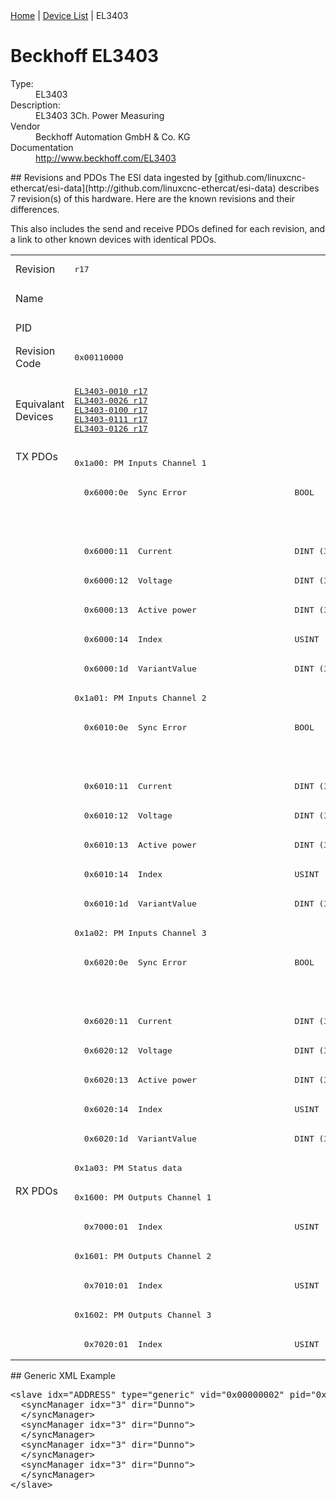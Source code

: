<div class="nav"><a href="/esi-data">Home</a> | <a href="/esi-data/devices">Device List</a> | EL3403</div>

#  Beckhoff EL3403

<dl>
  <dt>Type:</dt><dd>EL3403</dd>
  <dt>Description:</dt><dd>EL3403 3Ch. Power Measuring</dd>
  <dt>Vendor</dt><dd>Beckhoff Automation GmbH & Co. KG</dd>
  <dt>Documentation</dt><dd><a href="http://www.beckhoff.com/EL3403">http://www.beckhoff.com/EL3403</a></dd>
</dl>
## Revisions and PDOs
The ESI data ingested by [github.com/linuxcnc-ethercat/esi-data](http://github.com/linuxcnc-ethercat/esi-data) describes 7 revision(s) of this hardware.  Here are the known revisions and their differences.

This also includes the send and receive PDOs defined for each revision, and a link to other known devices with identical PDOs.

<table>
<tr >
<td class="first">Revision</td>
<td ><pre>r17</pre></td>
<td ><pre>r18</pre></td>
<td ><pre>r19</pre></td>
<td ><pre>r20</pre></td>
<td ><pre>r21</pre></td>
<td ><pre>r22</pre></td>
<td ><pre>r23</pre></td>
</tr>
<tr >
<td class="first">Name</td>
<td  colspan=7 align="center"><pre>EL3403 3Ch. Power Measuring</pre></td>
</tr>
<tr >
<td class="first">PID</td>
<td  colspan=7 align="center"><pre>0x0d4b3052</pre></td>
</tr>
<tr >
<td class="first">Revision Code</td>
<td ><pre>0x00110000</pre></td>
<td ><pre>0x00120000</pre></td>
<td ><pre>0x00130000</pre></td>
<td ><pre>0x00140000</pre></td>
<td ><pre>0x00150000</pre></td>
<td ><pre>0x00160000</pre></td>
<td ><pre>0x00170000</pre></td>
</tr>
<tr >
<td class="first">Equivalant Devices</td>
<td ><pre><a href="EL3403-0010">EL3403-0010 r17</a><br/><a href="EL3403-0026">EL3403-0026 r17</a><br/><a href="EL3403-0100">EL3403-0100 r17</a><br/><a href="EL3403-0111">EL3403-0111 r17</a><br/><a href="EL3403-0126">EL3403-0126 r17</a></pre></td>
<td ><pre><a href="EL3403-0010">EL3403-0010 r18</a><br/><a href="EL3403-0026">EL3403-0026 r18</a><br/><a href="EL3403-0100">EL3403-0100 r18</a><br/><a href="EL3403-0111">EL3403-0111 r18</a><br/><a href="EL3403-0126">EL3403-0126 r18</a></pre></td>
<td  colspan=3 align="center"><pre><a href="EL3403-0010">EL3403-0010 r19,r20,r21</a><br/><a href="EL3403-0026">EL3403-0026 r19,r20,r21</a><br/><a href="EL3403-0100">EL3403-0100 r19,r20,r21</a><br/><a href="EL3403-0111">EL3403-0111 r19,r20,r21</a><br/><a href="EL3403-0126">EL3403-0126 r19,r20,r21</a></pre></td>
<td  colspan=2 align="center"><pre><a href="EL3403-0010">EL3403-0010 r22,r23,r24</a><br/><a href="EL3403-0026">EL3403-0026 r22,r23,r24</a><br/><a href="EL3403-0100">EL3403-0100 r22,r23,r24</a><br/><a href="EL3403-0111">EL3403-0111 r22,r23,r24</a><br/><a href="EL3403-0126">EL3403-0126 r22,r23,r24</a><br/><a href="EL3403-0333">EL3403-0333 r23,r24</a></pre></td>
</tr>
<tr class="txpdo pdosection">
<td class="first" rowspan=25 valign=top>TX PDOs</td>
<td colspan=7 align="left"><pre>0x1a00: PM Inputs Channel 1</pre></td>
<td></td>
</tr>
<tr class="txpdo">
<td  colspan=5 align="left"><pre>  0x6000:0e  Sync Error                      BOOL</pre></td>
<td  colspan=2 align="left"></td>
</tr>
<tr class="txpdo">
<td  colspan=5 align="left"></td>
<td  colspan=2 align="left"><pre>  0x6000:10  TxPDO Toggle                    BOOL</pre></td>
</tr>
<tr class="txpdo">
<td  colspan=7 align="left"><pre>  0x6000:11  Current                         DINT (32 bits)</pre></td>
</tr>
<tr class="txpdo">
<td  colspan=7 align="left"><pre>  0x6000:12  Voltage                         DINT (32 bits)</pre></td>
</tr>
<tr class="txpdo">
<td  colspan=7 align="left"><pre>  0x6000:13  Active power                    DINT (32 bits)</pre></td>
</tr>
<tr class="txpdo">
<td  colspan=7 align="left"><pre>  0x6000:14  Index                           USINT (8 bits)</pre></td>
</tr>
<tr class="txpdo">
<td ><pre>  0x6000:1d  VariantValue                    DINT (32 bits)</pre></td>
<td  colspan=6 align="left"><pre>  0x6000:1d  Variant value                   DINT (32 bits)</pre></td>
</tr>
<tr class="txpdo pdosection">
<td  colspan=7 align="left"><pre>0x1a01: PM Inputs Channel 2</pre></td>
</tr>
<tr class="txpdo">
<td  colspan=5 align="left"><pre>  0x6010:0e  Sync Error                      BOOL</pre></td>
<td  colspan=2 align="left"></td>
</tr>
<tr class="txpdo">
<td  colspan=5 align="left"></td>
<td  colspan=2 align="left"><pre>  0x6010:10  TxPDO Toggle                    BOOL</pre></td>
</tr>
<tr class="txpdo">
<td  colspan=7 align="left"><pre>  0x6010:11  Current                         DINT (32 bits)</pre></td>
</tr>
<tr class="txpdo">
<td  colspan=7 align="left"><pre>  0x6010:12  Voltage                         DINT (32 bits)</pre></td>
</tr>
<tr class="txpdo">
<td  colspan=7 align="left"><pre>  0x6010:13  Active power                    DINT (32 bits)</pre></td>
</tr>
<tr class="txpdo">
<td  colspan=7 align="left"><pre>  0x6010:14  Index                           USINT (8 bits)</pre></td>
</tr>
<tr class="txpdo">
<td ><pre>  0x6010:1d  VariantValue                    DINT (32 bits)</pre></td>
<td  colspan=6 align="left"><pre>  0x6010:1d  Variant value                   DINT (32 bits)</pre></td>
</tr>
<tr class="txpdo pdosection">
<td  colspan=7 align="left"><pre>0x1a02: PM Inputs Channel 3</pre></td>
</tr>
<tr class="txpdo">
<td  colspan=5 align="left"><pre>  0x6020:0e  Sync Error                      BOOL</pre></td>
<td  colspan=2 align="left"></td>
</tr>
<tr class="txpdo">
<td  colspan=5 align="left"></td>
<td  colspan=2 align="left"><pre>  0x6020:10  TxPDO Toggle                    BOOL</pre></td>
</tr>
<tr class="txpdo">
<td  colspan=7 align="left"><pre>  0x6020:11  Current                         DINT (32 bits)</pre></td>
</tr>
<tr class="txpdo">
<td  colspan=7 align="left"><pre>  0x6020:12  Voltage                         DINT (32 bits)</pre></td>
</tr>
<tr class="txpdo">
<td  colspan=7 align="left"><pre>  0x6020:13  Active power                    DINT (32 bits)</pre></td>
</tr>
<tr class="txpdo">
<td  colspan=7 align="left"><pre>  0x6020:14  Index                           USINT (8 bits)</pre></td>
</tr>
<tr class="txpdo">
<td ><pre>  0x6020:1d  VariantValue                    DINT (32 bits)</pre></td>
<td  colspan=6 align="left"><pre>  0x6020:1d  Variant value                   DINT (32 bits)</pre></td>
</tr>
<tr class="txpdo pdosection">
<td  colspan=7 align="left"><pre>0x1a03: PM Status data</pre></td>
</tr>
<tr class="rxpdo pdosection">
<td class="first" rowspan=6 valign=top>RX PDOs</td>
<td colspan=7 align="left"><pre>0x1600: PM Outputs Channel 1</pre></td>
<td></td>
</tr>
<tr class="rxpdo">
<td  colspan=7 align="left"><pre>  0x7000:01  Index                           USINT (8 bits)</pre></td>
</tr>
<tr class="rxpdo pdosection">
<td  colspan=7 align="left"><pre>0x1601: PM Outputs Channel 2</pre></td>
</tr>
<tr class="rxpdo">
<td  colspan=7 align="left"><pre>  0x7010:01  Index                           USINT (8 bits)</pre></td>
</tr>
<tr class="rxpdo pdosection">
<td  colspan=7 align="left"><pre>0x1602: PM Outputs Channel 3</pre></td>
</tr>
<tr class="rxpdo">
<td  colspan=7 align="left"><pre>  0x7020:01  Index                           USINT (8 bits)</pre></td>
</tr>
</table>
## Generic XML Example
<pre class="xml">
&lt;slave idx="ADDRESS" type="generic" vid="0x00000002" pid="0x0d4b3052" configPdos="true"&gt;
  &lt;syncManager idx="3" dir="Dunno"&gt;
  &lt;/syncManager&gt;
  &lt;syncManager idx="3" dir="Dunno"&gt;
  &lt;/syncManager&gt;
  &lt;syncManager idx="3" dir="Dunno"&gt;
  &lt;/syncManager&gt;
  &lt;syncManager idx="3" dir="Dunno"&gt;
  &lt;/syncManager&gt;
&lt;/slave&gt;
</pre>

